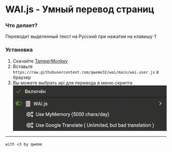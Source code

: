 # WAI.js - Умный перевод страниц

### Что делает?
Переводит выделенный текст на Русский при нажатии на клавишу <kbd>T</kbd>

### Установка
1. Скачайте [TamperMonkey](https://www.tampermonkey.net/) 
2. Вставьте `https://raw.githubusercontent.com/qweme32/wai/main/wai.user.js` в браузер
3. Вы можете выбрать api для перевода в меню скрипта  
    ![Menu](https://raw.githubusercontent.com/qweme32/wai/main/assets/menu.png)
---

`with <3 by qweme`